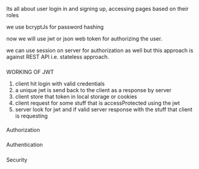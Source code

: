 Its all about user login in and signing up, accessing pages based on their roles

we use bcryptJs for password hashing

now we will use jwt or json web token for authorizing the user.

we can use session on server for authorization as well but this approach is against REST API i.e. stateless approach.

###

WORKING OF JWT

1. client hit login with valid credentials
2. a unique jwt is send back to the client as a response by server
3. client store that token in local storage or cookies
4. client request for some stuff that is accessProtected using the jwt
5. server look for jwt and if valid server response with the stuff that client is requesting

####

Authorization

###

Authentication

###

Security
